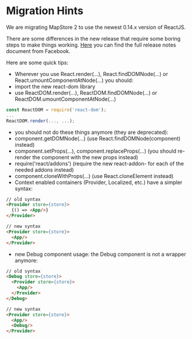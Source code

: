 # Migration Hints
We are migrating MapStore 2 to use the newest 0.14.x version of ReactJS.

There are some differences in the new release that require some boring steps to make things working. [Here](https://facebook.github.io/react/blog/2015/10/07/react-v0.14.html) you can find the full release notes document from Facebook.

Here are some quick tips:
 * Wherever you use React.render(...), React.findDOMNode(...) or React.umountComponentAtNode(...) you should:
  * import the new react-dom library
  * use ReactDOM.render(...), ReactDOM.findDOMNode(...) or ReactDOM.umountComponentAtNode(...)

```javascript
const ReactDOM = require('react-dom');
...
ReactDOM.render(..., ...);
```

 * you should not do these things anymore (they are deprecated):
  * component.getDOMNode(...) (use React.findDOMNode(component) instead)
  * component.setProps(...), component.replaceProps(...) (you should re-render the component with the new props instead)
  * require('react/addons') (require the new react-addon-<module> for each of the needed addons instead)
  * component.cloneWithProps(...) (use React.cloneElement instead)
 * Context enabled containers (Provider, Localized, etc.) have a simpler syntax:

```html
// old syntax
<Provider store={store}>
  {() => <App/>}
</Provider>

// new syntax
<Provider store={store}>
  <App/>
</Provider>
```
 * new Debug component usage: the Debug component is not a wrapper anymore:

```html
// old syntax
<Debug store={store}>
  <Provider store={store}>
    <App/>
  </Provider>
</Debug>

// new syntax
<Provider store={store}>
  <App/>
  <Debug/>
</Provider>
```